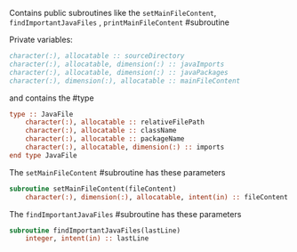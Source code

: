 
Contains public subroutines like the  `setMainFileContent`,  `findImportantJavaFiles` , `printMainFileContent` #subroutine 

Private variables:
```fortran
character(:), allocatable :: sourceDirectory
character(:), allocatable, dimension(:) :: javaImports
character(:), allocatable, dimension(:) :: javaPackages
character(:), dimension(:), allocatable :: mainFileContent
```

and contains the #type
```fortran
type :: JavaFile
	character(:), allocatable :: relativeFilePath
	character(:), allocatable :: className
	character(:), allocatable :: packageName
	character(:), allocatable, dimension(:) :: imports
end type JavaFile
```


The `setMainFileContent` #subroutine has these parameters

```fortran
subroutine setMainFileContent(fileContent)
	character(:), dimension(:), allocatable, intent(in) :: fileContent
```

The `findImportantJavaFiles` #subroutine  has these parameters

```fortran
subroutine findImportantJavaFiles(lastLine)
	integer, intent(in) :: lastLine
```
